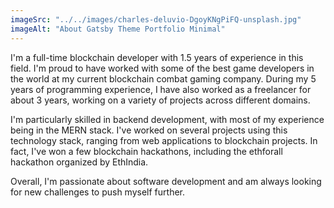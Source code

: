 ```yaml
---
imageSrc: "../../images/charles-deluvio-DgoyKNgPiFQ-unsplash.jpg"
imageAlt: "About Gatsby Theme Portfolio Minimal"
---
```


I'm a full-time blockchain developer with 1.5 years of experience in this field. I'm proud to have worked with some of the best game developers in the world at my current blockchain combat gaming company. During my 5 years of programming experience, I have also worked as a freelancer for about 3 years, working on a variety of projects across different domains.
  
I'm particularly skilled in backend development, with most of my experience being in the MERN stack. I've worked on several projects using this technology stack, ranging from web applications to blockchain projects. In fact, I've won a few blockchain hackathons, including the ethforall hackathon organized by EthIndia.

Overall, I'm passionate about software development and am always looking for new challenges to push myself further.